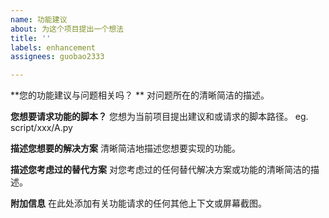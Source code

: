 ```yaml
---
name: 功能建议
about: 为这个项目提出一个想法
title: ''
labels: enhancement
assignees: guobao2333

---
```


**您的功能建议与问题相关吗？ **
对问题所在的清晰简洁的描述。

**您想要请求功能的脚本？**
您想为当前项目提出建议和或请求的脚本路径。
eg. script/xxx/A.py

**描述您想要的解决方案**
清晰简洁地描述您想要实现的功能。

**描述您考虑过的替代方案**
对您考虑过的任何替代解决方案或功能的清晰简洁的描述。

**附加信息**
在此处添加有关功能请求的任何其他上下文或屏幕截图。
